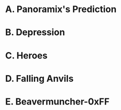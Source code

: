 # A. Panoramix's Prediction
# B. Depression
# C. Heroes
# D. Falling Anvils
# E. Beavermuncher-0xFF
